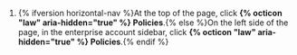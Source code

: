 1. {% ifversion horizontal-nav %}At the top of the page, click **{% octicon "law" aria-hidden="true" %} Policies**.{% else %}On the left side of the page, in the enterprise account sidebar, click **{% octicon "law" aria-hidden="true" %} Policies**.{% endif %}
